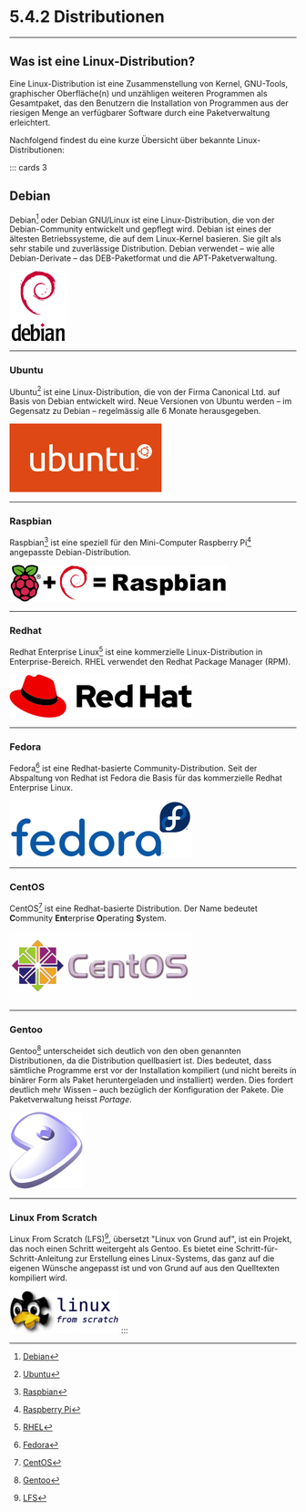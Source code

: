 # 5.4.2 Distributionen
---

## Was ist eine Linux-Distribution?
Eine Linux-Distribution ist eine Zusammenstellung von Kernel, GNU-Tools, graphischer Oberfläche(n) und unzähligen weiteren Programmen als Gesamtpaket, das den Benutzern die Installation von Programmen aus der riesigen Menge an verfügbarer Software durch eine Paketverwaltung erleichtert.

Nachfolgend findest du eine kurze Übersicht über bekannte Linux-Distributionen:

::: cards 3
## Debian
Debian[^1] oder Debian GNU/Linux ist eine Linux-Distribution, die von der Debian-Community entwickelt und gepflegt wird. Debian ist eines der ältesten Betriebssysteme, die auf dem Linux-Kernel basieren. Sie gilt als sehr stabile und zuverlässige Distribution. Debian verwendet – wie alle Debian-Derivate – das DEB-Paketformat und die APT-Paketverwaltung.

![Debian Logo ©](./debian.png)

***

### Ubuntu
Ubuntu[^2] ist eine Linux-Distribution, die von der Firma Canonical Ltd. auf Basis von Debian entwickelt wird. Neue Versionen von Ubuntu werden – im Gegensatz zu Debian – regelmässig alle 6 Monate herausgegeben.

![Ubuntu Logo ©](./ubuntu.png)

***

### Raspbian
Raspbian[^3] ist eine speziell für den Mini-Computer Raspberry Pi[^4] angepasste Debian-Distribution.

![Raspbian Logo ©](./raspbian.png)

***

### Redhat
Redhat Enterprise Linux[^5] ist eine kommerzielle Linux-Distribution in Enterprise-Bereich. RHEL verwendet den Redhat Package Manager (RPM).

![Redhat Logo ©](./redhat.png)

***

### Fedora
Fedora[^6] ist eine Redhat-basierte Community-Distribution. Seit der Abspaltung von Redhat ist Fedora die Basis für das kommerzielle Redhat Enterprise Linux.

![Fedora Logo ©](./fedora.png)

***

### CentOS
CentOS[^7] ist eine Redhat-basierte Distribution. Der Name bedeutet **C**ommunity **Ent**erprise **O**perating **S**ystem.

![CentOS Logo ©](./centos.png)

***

### Gentoo
Gentoo[^8] unterscheidet sich deutlich von den oben genannten Distributionen, da die Distribution quellbasiert ist. Dies bedeutet, dass sämtliche Programme erst vor der Installation kompiliert (und nicht bereits in binärer Form als Paket heruntergeladen und installiert) werden. Dies fordert deutlich mehr Wissen – auch bezüglich der Konfiguration der Pakete. Die Paketverwaltung heisst *Portage*.

![Gentoo Logo ©](./gentoo.png)

***

### Linux From Scratch
Linux From Scratch (LFS)[^9], übersetzt "Linux von Grund auf", ist ein Projekt, das noch einen Schritt weitergeht als Gentoo. Es bietet eine Schritt-für-Schritt-Anleitung zur Erstellung eines Linux-Systems, das ganz auf die eigenen Wünsche angepasst ist und von Grund auf aus den Quelltexten kompiliert wird.

![LFS Logo ©](./lfs.png)
:::

[^1]: [Debian](https://debian.org/)
[^2]: [Ubuntu](https://ubuntu.com/)
[^3]: [Raspbian](https://www.raspberrypi.org/downloads/raspbian/)
[^4]: [Raspberry Pi](https://www.raspberrypi.org/)
[^5]: [RHEL](https://redhat.com/en/technologies/linux-platforms/enterprise-linux)
[^6]: [Fedora](https://getfedora.org/)
[^7]: [CentOS](https://centos.org/)
[^8]: [Gentoo](https://www.gentoo.org/)
[^9]: [LFS](http://www.linuxfromscratch.org/)
